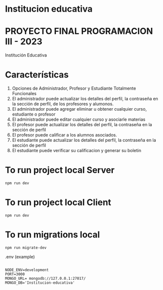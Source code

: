 # Institucion educativa
# PROYECTO FINAL PROGRAMACION III -  2023

Institución Educativa


# Características

1. Opciones de Administrador, Profesor y Estudiante Totalmente Funcionales
2. El administrador puede actualizar los detalles del perfil, la contraseña en la sección de perfil, de los profesores y alumonos.
3. El administrador puede agregar eliminar u obtener cualquier curso, estudiante o profesor
4. El administrador puede editar cualquier curso y asociarle materias
5. El profesor puede actualizar los detalles del perfil, la contraseña en la sección de perfil
6. El profesor puede calificar a los alumnos asociados.
7. El estudiante puede actualizar los detalles del perfil, la contraseña en la sección de perfil
8. El estudiante puede verificar su calificacion y generar su boletin



# To run project local Server

```
npm run dev
```

# To run project local Client

```
npm run dev
```


# To run migrations local

```
npm run migrate-dev
```

.env (example)

```

NODE_ENV=development
PORT=3000
MONGO_URL= mongodb://127.0.0.1:27017/
MONGO_DB='Institucion-educativa'


```

